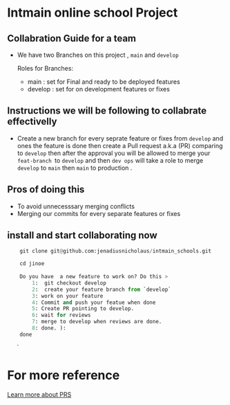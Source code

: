 # Intmain online school Project

## Collabration Guide for a team

- We have two Branches on this project , `main` and `develop`

   Roles for Branches:
    - main : set for Final and ready  to  be deployed features
    - develop : set for on development features or fixes

## Instructions we will be following to collabrate effectivelly

- Create a new branch for every seprate feature or fixes from  `develop` and ones the feature is done then create a Pull request a.k.a (PR) comparing to `develop` then after the approval you will be allowed to merge your `feat-branch `to `develop` and then `dev ops` will take a role to merge `develop` to `main` then `main` to production .



## Pros of doing this
 - To avoid unnecesssary merging conflicts
 - Merging our commits for every separate features or fixes

 ## install and start collaborating now
```python
    git clone git@github.com:jenadiusnicholaus/intmain_schools.git

    cd jinoe
    
    Do you have  a new feature to work on? Do this >
        1:  git checkout develop
        2:  create your feature branch from `develop`
        3: work on your feature
        4: Commit and push your featue when done 
        5: Create PR pointing to develop. 
        6: wait for reviews 
        7: merge to develop when reviews are done.
        8: done. ):
    done
   
   `  
```

# For more reference
 [Learn more about PRS](https://eliteionic.com/tutorials/requiring-pull-requests-and-reviews-in-your-git-workflow/)



 



